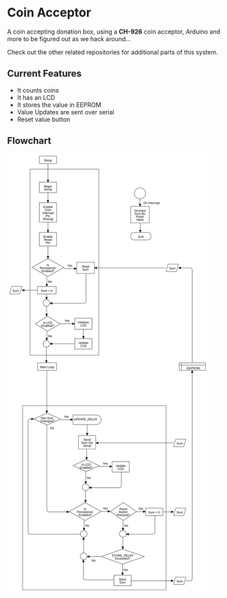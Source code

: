 # Coin Acceptor

A coin accepting donation box, using a **CH-926** coin acceptor, Arduino and more to be figured out as we hack around...

Check out the other related repositories for additional parts of this system.

## Current Features
  - It counts coins
  - It has an LCD
  - It stores the value in EEPROM
  - Value Updates are sent over serial
  - Reset value button

## Flowchart
![Coin Acceptor Flowchart](coin_acceptor.svg)
